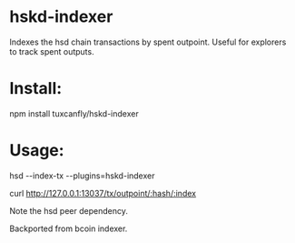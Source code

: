 hskd-indexer
============

Indexes the hsd chain transactions by spent outpoint. Useful for explorers to
track spent outputs.

Install:
========

npm install tuxcanfly/hskd-indexer

Usage:
======

hsd --index-tx --plugins=hskd-indexer

curl http://127.0.0.1:13037/tx/outpoint/:hash/:index

Note the hsd peer dependency.

Backported from bcoin indexer.
